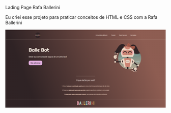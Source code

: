 Lading Page Rafa Ballerini

Eu criei esse projeto para praticar conceitos de HTML e CSS com a Rafa Ballerini

![img](image.png)